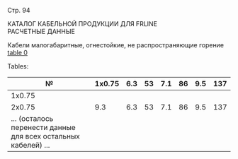 Стр. 94

КАТАЛОГ КАБЕЛЬНОЙ ПРОДУКЦИИ ДЛЯ FRLINE  
РАСЧЕТНЫЕ ДАННЫЕ  

Кабели малогабаритные, огнестойкие, не распространяющие горение  
[table 0](#85fdf25e-3f52-4a43-8798-f1163b213b6c)

Tables:

| № | 1х0.75 | 6.3 | 53 | 7.1 | 86 | 9.5 | 137 |
|---|--------|-----|----|-----|----|-----|------|
| 1х0.75 |        |     |    |     |    |     |      |
| 2х0.75 | 9.3 | 6.3 | 53 | 7.1 | 86 | 9.5 | 137 |
| ... (осталось перенести данные для всех остальных кабелей) ...
